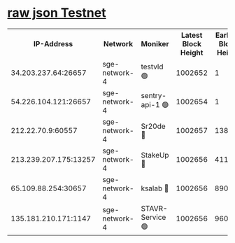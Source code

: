 
[raw json Testnet](https://rpc-check.sget.stavr.tech/sget/rpc-sget-result.json)
=


<table><tr><th>IP-Address</th><th>Network</th><th>Moniker</th><th>Latest Block Height</th><th>Earliest Block Height</th><th>Catching Up</th><th>Tx Index</th><th>Voting Power</th><th>Scan Time</th></tr><tr><td>34.203.237.64:26657</td><td>sge-network-4</td><td>testvld 🟢</td><td>1002652</td><td>1</td><td>False</td><td>on</td><td>0</td><td>2024-01-08T00:36:27.532577476UTC</td></tr><tr><td>54.226.104.121:26657</td><td>sge-network-4</td><td>sentry-api-1 🟢</td><td>1002654</td><td>1</td><td>False</td><td>on</td><td>0</td><td>2024-01-08T00:36:40.466998219UTC</td></tr><tr><td>212.22.70.9:60557</td><td>sge-network-4</td><td>Sr20de 🔴</td><td>1002657</td><td>138001</td><td>False</td><td>on</td><td>99</td><td>2024-01-08T00:36:54.170521217UTC</td></tr><tr><td>213.239.207.175:13257</td><td>sge-network-4</td><td>StakeUp 🔴</td><td>1002656</td><td>411001</td><td>False</td><td>off</td><td>100</td><td>2024-01-08T00:36:48.901282398UTC</td></tr><tr><td>65.109.88.254:30657</td><td>sge-network-4</td><td>ksalab 🔴</td><td>1002656</td><td>890001</td><td>False</td><td>off</td><td>538</td><td>2024-01-08T00:36:51.596452479UTC</td></tr><tr><td>135.181.210.171:1147</td><td>sge-network-4</td><td>STAVR-Service 🟢</td><td>1002656</td><td>960001</td><td>False</td><td>on</td><td>0</td><td>2024-01-08T00:36:49.230240517UTC</td></tr></table>
